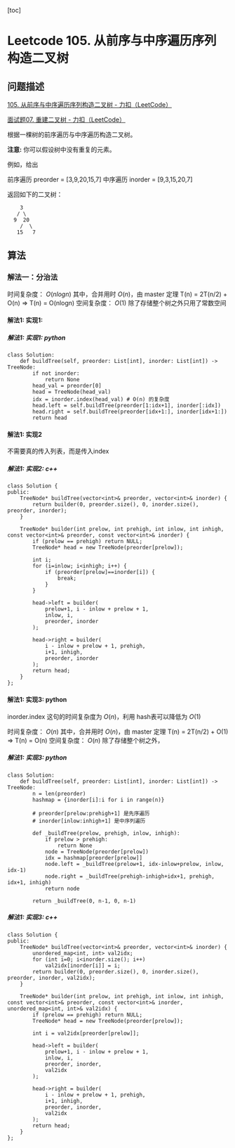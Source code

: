 [toc]

# Leetcode 105. 从前序与中序遍历序列构造二叉树

## 问题描述

[105. 从前序与中序遍历序列构造二叉树 - 力扣（LeetCode）](https://leetcode-cn.com/problems/construct-binary-tree-from-preorder-and-inorder-traversal/)

[面试题07. 重建二叉树 - 力扣（LeetCode）](https://leetcode-cn.com/problems/zhong-jian-er-cha-shu-lcof/)

根据一棵树的前序遍历与中序遍历构造二叉树。

**注意:**
你可以假设树中没有重复的元素。

例如，给出

前序遍历 preorder = [3,9,20,15,7]
中序遍历 inorder = [9,3,15,20,7]

返回如下的二叉树：
 
```
    3
   / \
  9  20
    /  \
   15   7   
```
## 算法

### 解法一：分治法

时间复杂度： $O(nlogn)$
其中，合并用时 $O(n)$，由 master 定理 
T(n) = 2T(n/2) + O(n) => T(n) = O(nlogn)
空间复杂度： $O(1)$ 除了存储整个树之外只用了常数空间

#### 解法1: 实现1:

##### 解法1: 实现1: python

```
class Solution:
    def buildTree(self, preorder: List[int], inorder: List[int]) -> TreeNode:
        if not inorder:
            return None
        head_val = preorder[0]
        head = TreeNode(head_val)
        idx = inorder.index(head_val) # O(n) 的复杂度
        head.left = self.buildTree(preorder[1:idx+1], inorder[:idx])
        head.right = self.buildTree(preorder[idx+1:], inorder[idx+1:])
        return head
```

#### 解法1: 实现2

不需要真的传入列表，而是传入index
##### 解法1: 实现2: c++

```
class Solution {
public:
    TreeNode* buildTree(vector<int>& preorder, vector<int>& inorder) {
        return builder(0, preorder.size(), 0, inorder.size(), preorder, inorder);
    }

    TreeNode* builder(int prelow, int prehigh, int inlow, int inhigh, const vector<int>& preorder, const vector<int>& inorder) {
        if (prelow == prehigh) return NULL;
        TreeNode* head = new TreeNode(preorder[prelow]);

        int i;
        for (i=inlow; i<inhigh; i++) {
            if (preorder[prelow]==inorder[i]) {
                break;
            }
        }

        head->left = builder(
            prelow+1, i - inlow + prelow + 1, 
            inlow, i, 
            preorder, inorder
        );

        head->right = builder(
            i - inlow + prelow + 1, prehigh,
            i+1, inhigh,
            preorder, inorder
        );
        return head;
    }
};
```

#### 解法1: 实现3: python

inorder.index 这句的时间复杂度为 $O(n)$，利用 hash表可以降低为 $O(1)$

时间复杂度： $O(n)$
其中，合并用时 $O(n)$，由 master 定理 
T(n) = 2T(n/2) + O(1) => T(n) = O(n)
空间复杂度： $O(n)$ 除了存储整个树之外，

##### 解法1: 实现3: python

```
class Solution:
    def buildTree(self, preorder: List[int], inorder: List[int]) -> TreeNode:
        n = len(preorder)
        hashmap = {inorder[i]:i for i in range(n)}
        
        # preorder[prelow:prehigh+1] 是先序遍历
        # inorder[inlow:inhigh+1] 是中序列遍历
        
        def _buildTree(prelow, prehigh, inlow, inhigh):
            if prelow > prehigh:
                return None
            node = TreeNode(preorder[prelow])
            idx = hashmap[preorder[prelow]]
            node.left = _buildTree(prelow+1, idx-inlow+prelow, inlow, idx-1)
            node.right = _buildTree(prehigh-inhigh+idx+1, prehigh, idx+1, inhigh)
            return node

        return _buildTree(0, n-1, 0, n-1)
```

##### 解法1: 实现3: c++

```
class Solution {
public:
    TreeNode* buildTree(vector<int>& preorder, vector<int>& inorder) {
        unordered_map<int, int> val2idx;
        for (int i=0; i<inorder.size(); i++) 
            val2idx[inorder[i]] = i;
        return builder(0, preorder.size(), 0, inorder.size(), preorder, inorder, val2idx);
    }

    TreeNode* builder(int prelow, int prehigh, int inlow, int inhigh, const vector<int>& preorder, const vector<int>& inorder, unordered_map<int, int>& val2idx) {
        if (prelow == prehigh) return NULL;
        TreeNode* head = new TreeNode(preorder[prelow]);

        int i = val2idx[preorder[prelow]];

        head->left = builder(
            prelow+1, i - inlow + prelow + 1, 
            inlow, i, 
            preorder, inorder,
            val2idx
        );

        head->right = builder(
            i - inlow + prelow + 1, prehigh,
            i+1, inhigh,
            preorder, inorder,
            val2idx
        );
        return head;
    }
};
```

